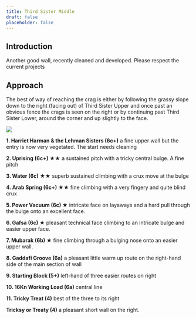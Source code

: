 ```yaml
---
title: Third Sister Middle
draft: false
placeholder: false
---
```



Introduction
------------

Another good wall, recently cleaned and developed. Please respect the current projects

Approach
--------

The best of way of reaching the crag is either by following the grassy slope down to the right (facing out) of Third Sister Upper and once past an obvious fence the crags is seen on the right or by continuing past Third Sister Lower, around the corner and up slightly to the face.

![](/img/south-wales/the-gower/Third-Sister-Middle.jpg)

**1\. Harriet Harman & the Lehman Sisters (6c+)** a fine upper wall but the entry is now very vegetated. The start needs cleaning

**2\. Uprising (6c+) ★★** a sustained pitch with a tricky central bulge. A fine pitch

**3\. Water (6c) ★★** superb sustained climbing with a crux move at the bulge

**4\. Arab Spring (6c+) ★★** fine climbing with a very fingery and quite blind crux

**5\. Power Vacuum (6c) ★** intricate face on layaways and a hard pull through the bulge onto an excellent face.

**6\. Gafsa (6c) ★** pleasant technical face climbing to an intricate bulge and easier upper face.

**7\. Mubarak (6b) ★** fine climbing through a bulging nose onto an easier upper wall.

**8\. Gaddafi Groove (6a)** a pleasant little warm up route on the right-hand side of the main section of wall

**9\. Starting Block (5+)** left-hand of three easier routes on right

**10\. 16Kn Working Load (6a)** central line

**11\. Tricky Treat (4)** best of the three to its right

**Tricksy or Treaty (4)** a pleasant short wall on the right.

